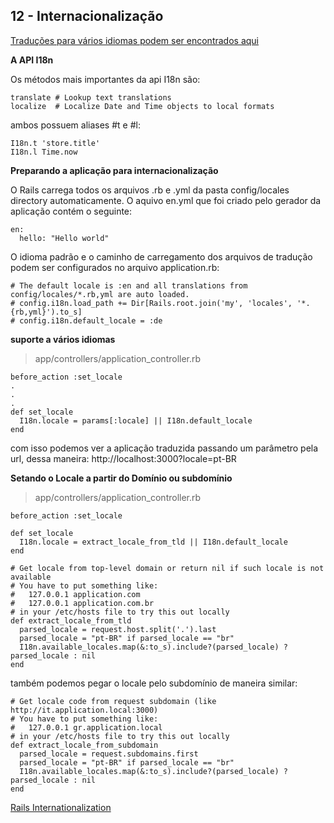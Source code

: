 

12 - Internacionalização
-------------------

[Traduções para vários idiomas podem ser encontrados aqui](https://github.com/svenfuchs/rails-i18n)

**A API I18n**

Os métodos mais importantes da api I18n são:

    translate # Lookup text translations
    localize  # Localize Date and Time objects to local formats

ambos possuem aliases #t e #l:

    I18n.t 'store.title'
    I18n.l Time.now

**Preparando a aplicação para internacionalização**

O Rails carrega todos os arquivos .rb e .yml da pasta config/locales directory automaticamente. O aquivo en.yml que foi criado pelo gerador da aplicação contém o seguinte:

    en:
      hello: "Hello world"

O idioma padrão e o caminho de carregamento dos arquivos de tradução podem ser configurados no arquivo application.rb:

    # The default locale is :en and all translations from config/locales/*.rb,yml are auto loaded.
    # config.i18n.load_path += Dir[Rails.root.join('my', 'locales', '*.{rb,yml}').to_s]
    # config.i18n.default_locale = :de

**suporte a vários idiomas**

> app/controllers/application_controller.rb

    before_action :set_locale
    .
    .
    .     
    def set_locale
      I18n.locale = params[:locale] || I18n.default_locale
    end

com isso podemos ver a aplicação traduzida passando um parâmetro pela url, dessa maneira: http://localhost:3000?locale=pt-BR

**Setando o Locale a partir do Domínio ou subdomínio**

> app/controllers/application_controller.rb

    before_action :set_locale
     
    def set_locale
      I18n.locale = extract_locale_from_tld || I18n.default_locale
    end
     
    # Get locale from top-level domain or return nil if such locale is not available
    # You have to put something like:
    #   127.0.0.1 application.com
    #   127.0.0.1 application.com.br
    # in your /etc/hosts file to try this out locally
    def extract_locale_from_tld
      parsed_locale = request.host.split('.').last
      parsed_locale = "pt-BR" if parsed_locale == "br"
      I18n.available_locales.map(&:to_s).include?(parsed_locale) ? parsed_locale : nil
    end

também podemos pegar o locale pelo subdomínio de maneira similar:

    # Get locale code from request subdomain (like http://it.application.local:3000)
    # You have to put something like:
    #   127.0.0.1 gr.application.local
    # in your /etc/hosts file to try this out locally
    def extract_locale_from_subdomain
      parsed_locale = request.subdomains.first
      parsed_locale = "pt-BR" if parsed_locale == "br"
      I18n.available_locales.map(&:to_s).include?(parsed_locale) ? parsed_locale : nil
    end

[Rails Internationalization](http://guides.rubyonrails.org/i18n.html)



